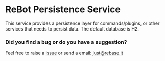 # ReBot Persistence Service

This service provides a persistence layer for commands/plugins, or other services that needs to persist data.
The default database is H2.

### Did you find a bug or do you have a suggestion?
Feel free to raise a [issue](https://github.com/rebase-it/rebot/issues/new) or send a email: just@rebase.it